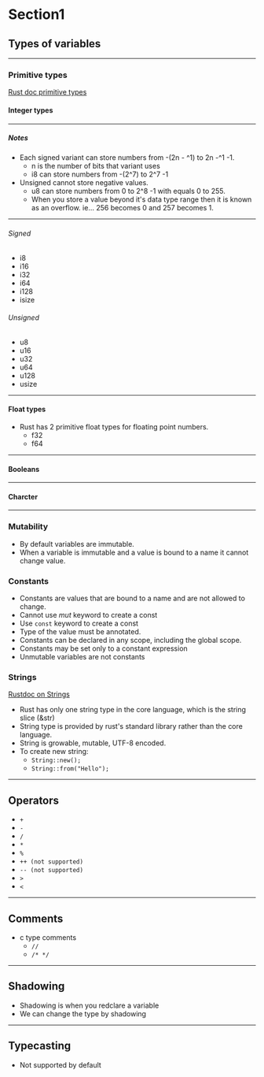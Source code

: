 # Section1

## Types of variables

---  

### Primitive types

[Rust doc primitive types](https://doc.rust-lang.org/std/index.html#primitives)

#### Integer types

--- 

##### Notes

- Each signed variant can store numbers from -(2n - ^1) to 2n -^1 -1.  
  - n is the number of bits that variant uses  
  - i8 can store numbers from -(2^7) to 2^7 -1  
- Unsigned cannot store negative values.  
  - u8 can store numbers from 0 to 2^8 -1 with equals 0 to 255.  
  - When you store a value beyond it's data type range then it is known as an overflow. ie... 256 becomes 0 and 257 becomes 1.  


---  

###### Signed

- i8  
- i16  
- i32
- i64  
- i128  
- isize


###### Unsigned

- u8  
- u16  
- u32  
- u64  
- u128  
- usize

---

#### Float types

- Rust has 2 primitive float types for floating point numbers.
  - f32
  - f64

---

#### Booleans

---

#### Charcter

---

### Mutability

- By default variables are immutable.
- When a variable is immutable and a value is bound to a name it cannot change value.

### Constants

- Constants are values that are bound to a name and are not allowed to change.
- Cannot use *mut* keyword to create a const
- Use ```const``` keyword to create a const
- Type of the value must be annotated.
- Constants can be declared in any scope, including the global scope.
- Constants may be set only to a constant expression
- Unmutable variables are not constants

### Strings

[Rustdoc on Strings](https://doc.rust-lang.org/std/string/index.html)

- Rust has only one string type in the core language, which is the string slice (&str)
- String type is provided by rust's standard library rather than the core language.
- String is growable, mutable, UTF-8 encoded.
- To create new string:
  - `String::new();`
  - `String::from("Hello");`

---

## Operators

- `+`
- `-`
- `/`
- `*`
- `%`
- `++ (not supported)`
- `-- (not supported)`
- `>`
- `<`

---

## Comments

- c type comments
  - `//`
  - `/* */`

---

## Shadowing

- Shadowing is when you redclare a variable
- We can change the type by shadowing

---

## Typecasting

- Not supported by default